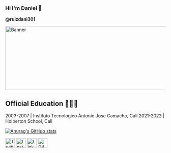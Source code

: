 ### Hi  I'm Daniel  👋
**@ruizdani301**

<img src="https://cdn.columbiauniversitybootcamp.com/wp-content/uploads/sites/108/2021/03/CDG_blog_post_image_02-2-850x412.jpg" alt="Banner" height = "200" width ="750">


## Official Education 👨🏻‍🎓
2003-2007 | Instituto Tecnologico Antonio Jose Camacho, Cali
2021-2022 | Holberton School, Cali

[![Anurag's GitHub stats](https://github-readme-stats.vercel.app/apiruizdani301anuraghazra)](https://github.com/anuraghazra/github-readme-stats)


<a href="https://twitter.com/ruizdani301" target="_blank"><img src="https://raw.githubusercontent.com/arturssmirnovs/arturssmirnovs/master/tw.png" alt="Twitter" width="30"></a>
<a href="https://www.instagram.com/ruizdani3/" target="_blank"><img src="https://raw.githubusercontent.com/arturssmirnovs/arturssmirnovs/master/ig.png" alt="Instagram" width="30"></a>
<a href="https://www.linkedin.com/in/daniel-ruiz-6925aa224/" target="_blank"><img src="https://raw.githubusercontent.com/arturssmirnovs/arturssmirnovs/master/in.png" alt="LinkedIn" width="30"></a>
<a href="https://github.com/ruizdani301" target="_blank"><img src="https://raw.githubusercontent.com/arturssmirnovs/arturssmirnovs/master/git.png" alt="GitHub" width="30"></a>





